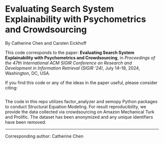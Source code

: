 # Evaluating Search System Explainability with Psychometrics and Crowdsourcing

By Catherine Chen and Carsten Eickhoff

This code corresponds to the paper: __Evaluating Search System Explainability with Psychometrics and Crowdsourcing__, in _Proceedings of the 47th International ACM SIGIR Conference on Research and Development in Information Retrieval (SIGIR ’24)_, July 14–18, 2024, Washington, DC, USA. 

If you find this code or any of the ideas in the paper useful, please consider citing:
```

```

The code in this repo utilizes factor_analyzer and semopy Python packages to conduct Structural Equation Modeling. For result reproducibility, we provide the data collected via crowdsourcing on Amazon Mechanical Turk and Prolific. The dataset has been anonymized and any unique identifiers have been removed.

-----------
Corresponding author: Catherine Chen
